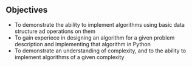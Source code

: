 ## Objectives 
- To demonstrate the ability to implement algorithms using basic data structure ad operations on them 
- To gain experiece in designing an algorithm for a given problem description and implementing that algorithm in Python 
- To demonstrate an understanding of complexity, and to the ability to implement algorithms of a given complexity

